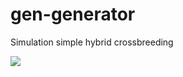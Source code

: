 # gen-generator

Simulation simple hybrid crossbreeding

<div id="badges">
  
  <a href="https://t.me/ARZAR123" target="_blank">
    <img src="https://img.shields.io/badge/%F0%9F%A4%96-Telegram-blue"/>
  </a>
</div
